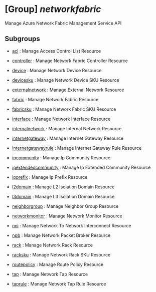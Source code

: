 # [Group] _networkfabric_

Manage Azure Network Fabric Management Service API

## Subgroups

- [acl](/Commands/networkfabric/acl/readme.md)
: Manage Access Control List Resource

- [controller](/Commands/networkfabric/controller/readme.md)
: Manage Network Fabric Controller Resource

- [device](/Commands/networkfabric/device/readme.md)
: Manage Network Device Resource

- [devicesku](/Commands/networkfabric/devicesku/readme.md)
: Manage Network Device SKU Resource

- [externalnetwork](/Commands/networkfabric/externalnetwork/readme.md)
: Manage External Network Resource

- [fabric](/Commands/networkfabric/fabric/readme.md)
: Manage Network Fabric Resource

- [fabricsku](/Commands/networkfabric/fabricsku/readme.md)
: Manage Network Fabric SKU Resource

- [interface](/Commands/networkfabric/interface/readme.md)
: Manage Network Interface Resource

- [internalnetwork](/Commands/networkfabric/internalnetwork/readme.md)
: Manage Internal Network Resource

- [internetgateway](/Commands/networkfabric/internetgateway/readme.md)
: Manage Internet Gateway Resource

- [internetgatewayrule](/Commands/networkfabric/internetgatewayrule/readme.md)
: Manage Internet Gateway Rule Resource

- [ipcommunity](/Commands/networkfabric/ipcommunity/readme.md)
: Manage Ip Community Resource

- [ipextendedcommunity](/Commands/networkfabric/ipextendedcommunity/readme.md)
: Manage Ip Extended Community Resource

- [ipprefix](/Commands/networkfabric/ipprefix/readme.md)
: Manage Ip Prefix Resource

- [l2domain](/Commands/networkfabric/l2domain/readme.md)
: Manage L2 Isolation Domain Resource

- [l3domain](/Commands/networkfabric/l3domain/readme.md)
: Manage L3 Isolation Domain Resource

- [neighborgroup](/Commands/networkfabric/neighborgroup/readme.md)
: Manage Neighbor Group Resource

- [networkmonitor](/Commands/networkfabric/networkmonitor/readme.md)
: Manage Network Monitor Resource

- [nni](/Commands/networkfabric/nni/readme.md)
: Manage Network To Network Interconnect Resource

- [npb](/Commands/networkfabric/npb/readme.md)
: Manage Network Packet Broker Resource

- [rack](/Commands/networkfabric/rack/readme.md)
: Manage Network Rack Resource

- [racksku](/Commands/networkfabric/racksku/readme.md)
: Manage Network Rack SKU Resource

- [routepolicy](/Commands/networkfabric/routepolicy/readme.md)
: Manage Route Policy Resource

- [tap](/Commands/networkfabric/tap/readme.md)
: Manage Network Tap Resource

- [taprule](/Commands/networkfabric/taprule/readme.md)
: Manage Network Tap Rule Resource
